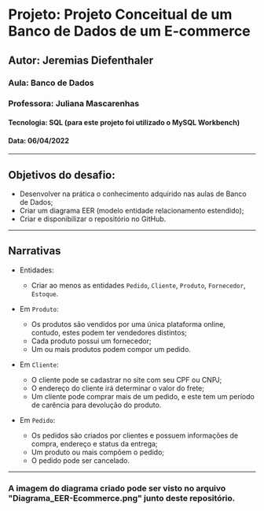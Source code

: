 # Projeto: Projeto Conceitual de um Banco de Dados de um E-commerce

## Autor: Jeremias Diefenthaler

### Aula: Banco de Dados
### Professora: Juliana Mascarenhas
#### Tecnologia: SQL (para este projeto foi utilizado o MySQL Workbench)
#### Data: 06/04/2022
-----------------------------------------
## Objetivos do desafio:
- Desenvolver na prática o conhecimento adquirido nas aulas de Banco de Dados;
- Criar um diagrama EER (modelo entidade relacionamento estendido);
- Criar e disponibilizar o repositório no GitHub.
-----------------------------------------
## Narrativas

 - Entidades:
   - Criar ao menos as entidades ```Pedido```, ```Cliente```, ```Produto```, ```Fornecedor```, ```Estoque```.

 - Em ```Produto```:
   - Os produtos são vendidos por uma única plataforma online, contudo, estes podem ter vendedores distintos;
   - Cada produto possui um fornecedor;
   - Um ou mais produtos podem compor um pedido.

 - Em ```Cliente```:
   - O cliente pode se cadastrar no site com seu CPF ou CNPJ;
   - O endereço do cliente irá determinar o valor do frete;
   - Um cliente pode comprar mais de um pedido, e este tem um período de carência para devolução do produto.

 - Em ```Pedido```:
   - Os pedidos são criados por clientes e possuem informações de compra, endereço e status da entrega;
   - Um produto ou mais compõem o pedido;
   - O pedido pode ser cancelado.

---------------------------------------------

### A imagem do diagrama criado pode ser visto no arquivo "Diagrama_EER-Ecommerce.png" junto deste repositório.
